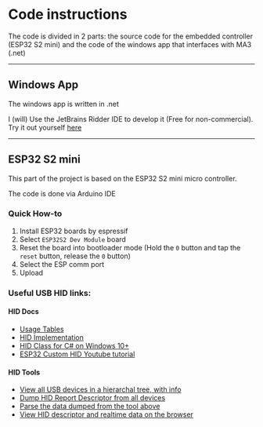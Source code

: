 # Code instructions

The code is divided in 2 parts: the source code for the embedded controller (ESP32 S2 mini) and the code of the windows app that interfaces with MA3 (.net)

---

## Windows App

The windows app is written in .net

I (will) Use the JetBrains Ridder IDE to develop it (Free for non-commercial). Try it out yourself [here](https://www.jetbrains.com/rider/)

---

## ESP32 S2 mini

This part of the project is based on the ESP32 S2 mini micro controller.

The code is done via Arduino IDE

### Quick How-to

1. Install ESP32 boards by espressif
2. Select `ESP32S2 Dev Module` board
3. Reset the board into bootloader mode (Hold the `0` button and tap the `reset` button, release the `0` button)
4. Select the ESP comm port
5. Upload

### Useful USB HID links:

#### HID Docs

- [Usage Tables](https://usb.org/sites/default/files/hut1_5.pdf)
- [HID Implementation](https://usb.org/sites/default/files/hid1_11.pdf)
- [HID Class for C# on Windows 10+](https://learn.microsoft.com/en-us/uwp/api/windows.gaming.input.custom.hidgamecontrollerprovider?view=winrt-26100)
- [ESP32 Custom HID Youtube tutorial](https://www.youtube.com/watch?v=_FQtUf3RdEA)

#### HID Tools

- [View all USB devices in a hierarchal tree, with info](https://www.uwe-sieber.de/usbtreeview_e.html)
- [Dump HID Report Descriptor from all devices](https://github.com/todbot/win-hid-dump)
- [Parse the data dumped from the tool above](https://eleccelerator.com/usbdescreqparser/)
- [View HID descriptor and realtime data on the browser](https://nondebug.github.io/webhid-explorer/)

